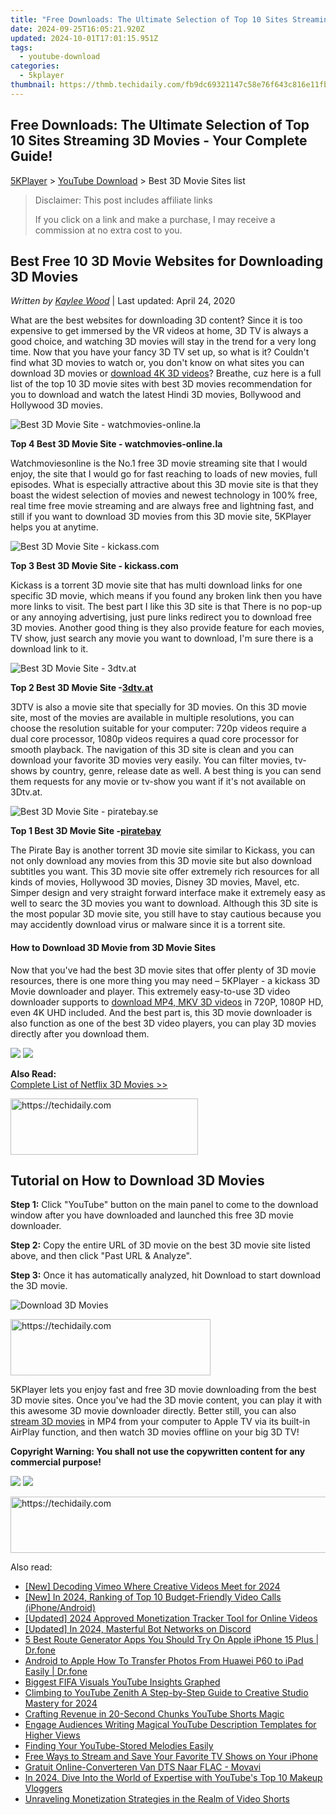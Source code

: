 ```yaml
---
title: "Free Downloads: The Ultimate Selection of Top 10 Sites Streaming 3D Movies - Your Complete Guide!"
date: 2024-09-25T16:05:21.920Z
updated: 2024-10-01T17:01:15.951Z
tags:
  - youtube-download
categories:
  - 5kplayer
thumbnail: https://thmb.techidaily.com/fb9dc69321147c58e76f643c816e11fbbc732b6fd56c746767b53b83551e6f78.jpg
---
```


## Free Downloads: The Ultimate Selection of Top 10 Sites Streaming 3D Movies - Your Complete Guide!

[5KPlayer](https://tools.techidaily.com/5kplayer/products/) \> [YouTube Download](https://tools.techidaily.com/5kplayer/youtube-download/) \> Best 3D Movie Sites list 

>  Disclaimer: This post includes affiliate links
>
>  If you click on a link and make a purchase, I may receive a commission at no extra cost to you.
>

## Best Free 10 3D Movie Websites for Downloading 3D Movies

 _Written by [Kaylee Wood](https://www.quora.com/profile/Amanda-Hu-21)_ | Last updated: April 24, 2020 

What are the best websites for downloading 3D content? Since it is too expensive to get immersed by the VR videos at home, 3D TV is always a good choice, and watching 3D movies will stay in the trend for a very long time. Now that you have your fancy 3D TV set up, so what is it? Couldn't find what 3D movies to watch or, you don't know on what sites you can download 3D movies or [download 4K 3D videos](https://tools.techidaily.com/winxdvd/winxvideo-ai/)? Breathe, cuz here is a full list of the top 10 3D movie sites with best 3D movies recommendation for you to download and watch the latest Hindi 3D movies, Bollywood and Hollywood 3D movies. 

![Best 3D Movie Site - watchmovies-online.la](https://www.5kplayer.com/youtube-download/img/3d-list-7.jpg)

**Top 4 Best 3D Movie Site - watchmovies-online.la**

Watchmoviesonline is the No.1 free 3D movie streaming site that I would enjoy, the site that I would go for fast reaching to loads of new movies, full episodes. What is especially attractive about this 3D movie site is that they boast the widest selection of movies and newest technology in 100% free, real time free movie streaming and are always free and lightning fast, and still if you want to download 3D movies from this 3D movie site, 5KPlayer helps you at anytime. 

![Best 3D Movie Site - kickass.com](https://www.5kplayer.com/youtube-download/img/3d-list-8.jpg) 

**Top 3 Best 3D Movie Site - kickass.com**

Kickass is a torrent 3D movie site that has multi download links for one specific 3D movie, which means if you found any broken link then you have more links to visit. The best part I like this 3D site is that There is no pop-up or any annoying advertising, just pure links redirect you to download free 3D movies. Another good thing is they also provide feature for each movies, TV show, just search any movie you want to download, I'm sure there is a download link to it.

![Best 3D Movie Site - 3dtv.at](https://www.5kplayer.com/youtube-download/img/3d-list-9.jpg) 

**Top 2 Best 3D Movie Site -[3dtv.at](https://www.3dtv.at/)**

3DTV is also a movie site that specially for 3D movies. On this 3D movie site, most of the movies are available in multiple resolutions, you can choose the resolution suitable for your computer: 720p videos require a dual core processor, 1080p videos requires a quad core processor for smooth playback. The navigation of this 3D site is clean and you can download your favorite 3D movies very easily. You can filter movies, tv-shows by country, genre, release date as well. A best thing is you can send them requests for any movie or tv-show you want if it's not available on 3Dtv.at. 

![Best 3D Movie Site - piratebay.se](https://www.5kplayer.com/youtube-download/img/3d-list-10.jpg) 

**Top 1 Best 3D Movie Site -[piratebay](https://thepirate-bay.org/)**

The Pirate Bay is another torrent 3D movie site similar to Kickass, you can not only download any movies from this 3D movie site but also download subtitles you want. This 3D movie site offer extremely rich resources for all kinds of movies, Hollywood 3D movies, Disney 3D movies, Mavel, etc. Simper design and very straight forward interface make it extremely easy as well to searc the 3D movies you want to download. Although this 3D site is the most popular 3D movie site, you still have to stay cautious because you may accidently download virus or malware since it is a torrent site. 

#### **How to Download 3D Movie from 3D Movie Sites**

Now that you've had the best 3D movie sites that offer plenty of 3D movie resources, there is one more thing you may need – 5KPlayer - a kickass 3D Movie downloader and player. This extremely easy-to-use 3D video downloader supports to [download MP4, MKV 3D videos](https://tools.techidaily.com/5kplayer/youtube-download/) in 720P, 1080P HD, even 4K UHD included. And the best part is, this 3D movie downloader is also function as one of the best 3D video players, you can play 3D movies directly after you download them. 

[![](https://www.5kplayer.com/youtube-download/../button/freedownwhitewin.png)](https://tools.techidaily.com/5kplayer/products/) [![](https://www.5kplayer.com/youtube-download/../button/freedownbackmac.png)](https://tools.techidaily.com/5kplayer/products/) 

**Also Read:**  
[Complete List of Netflix 3D Movies >>](https://tools.techidaily.com/5kplayer/youtube-download/)

<!-- affiliate ads begin -->
<a href="https://homestyler.sjv.io/c/5597632/1943750/22993" target="_top" id="1943750">
  <img src="//a.impactradius-go.com/display-ad/22993-1943750" border="0" alt="https://techidaily.com" width="300" height="90"/>
</a>
<img height="0" width="0" src="https://homestyler.sjv.io/i/5597632/1943750/22993" style="position:absolute;visibility:hidden;" border="0" />
<!-- affiliate ads end -->

## Tutorial on How to Download 3D Movies

**Step 1:** Click "YouTube" button on the main panel to come to the download window after you have downloaded and launched this free 3D movie downloader.

**Step 2:** Copy the entire URL of 3D movie on the best 3D movie site listed above, and then click "Past URL & Analyze".

**Step 3:** Once it has automatically analyzed, hit Download to start download the 3D movie. 

![Download 3D Movies](https://www.5kplayer.com/youtube-download/img/download-3d-moives-xsy-0325.jpg) 

<!-- affiliate ads begin -->
<a href="https://25home.pxf.io/c/5597632/2148647/16836" target="_top" id="2148647">
  <img src="//a.impactradius-go.com/display-ad/16836-2148647" border="0" alt="https://techidaily.com" width="320" height="90"/>
</a>
<img height="0" width="0" src="https://25home.pxf.io/i/5597632/2148647/16836" style="position:absolute;visibility:hidden;" border="0" />
<!-- affiliate ads end -->

 5KPlayer lets you enjoy fast and free 3D movie downloading from the best 3D movie sites. Once you've had the 3D movie content, you can play it with this awesome 3D movie downloader directly. Better still, you can also [stream 3D movies](https://tools.techidaily.com/5kplayer/airplay/) in MP4 from your computer to Apple TV via its built-in AirPlay function, and then watch 3D movies offline on your big 3D TV! 

**Copyright Warning: You shall not use the copywritten content for any commercial purpose!**

[![](https://www.5kplayer.com/youtube-download/../button/freedownwhitewin.png)](https://tools.techidaily.com/5kplayer/products/) [![](https://www.5kplayer.com/youtube-download/../button/freedownbackmac.png)](https://tools.techidaily.com/5kplayer/products/)

<!-- affiliate ads begin -->
<a href="https://ephamedtechinc.pxf.io/c/5597632/2126493/26400" target="_top" id="2126493">
  <img src="//a.impactradius-go.com/display-ad/26400-2126493" border="0" alt="https://techidaily.com" width="640" height="90"/>
</a>
<img height="0" width="0" src="https://ephamedtechinc.pxf.io/i/5597632/2126493/26400" style="position:absolute;visibility:hidden;" border="0" />
<!-- affiliate ads end -->

<ins class="adsbygoogle"
     style="display:block"
     data-ad-format="autorelaxed"
     data-ad-client="ca-pub-7571918770474297"
     data-ad-slot="1223367746"></ins>

<ins class="adsbygoogle"
     style="display:block"
     data-ad-client="ca-pub-7571918770474297"
     data-ad-slot="8358498916"
     data-ad-format="auto"
     data-full-width-responsive="true"></ins>

<span class="atpl-alsoreadstyle">Also read:</span>
<div><ul>
<li><a href="https://vimeo-videos.techidaily.com/new-decoding-vimeo-where-creative-videos-meet-for-2024/"><u>[New] Decoding Vimeo Where Creative Videos Meet for 2024</u></a></li>
<li><a href="https://digital-screen-recording.techidaily.com/new-in-2024-ranking-of-top-10-budget-friendly-video-calls-iphoneandroid/"><u>[New] In 2024, Ranking of Top 10 Budget-Friendly Video Calls (iPhone/Android)</u></a></li>
<li><a href="https://youtube-blog.techidaily.com/ed-2024-approved-monetization-tracker-tool-for-online-videos/"><u>[Updated] 2024 Approved Monetization Tracker Tool for Online Videos</u></a></li>
<li><a href="https://discord-videos.techidaily.com/updated-in-2024-masterful-bot-networks-on-discord/"><u>[Updated] In 2024, Masterful Bot Networks on Discord</u></a></li>
<li><a href="https://location-fake.techidaily.com/5-best-route-generator-apps-you-should-try-on-apple-iphone-15-plus-drfone-by-drfone-virtual-ios/"><u>5 Best Route Generator Apps You Should Try On Apple iPhone 15 Plus | Dr.fone</u></a></li>
<li><a href="https://blog-min.techidaily.com/android-to-apple-how-to-transfer-photos-from-huawei-p60-to-ipad-easily-drfone-by-drfone-transfer-from-android-transfer-from-android/"><u>Android to Apple How To Transfer Photos From Huawei P60 to iPad Easily | Dr.fone</u></a></li>
<li><a href="https://youtube-video-recordings.techidaily.com/biggest-fifa-visuals-youtube-insights-graphed/"><u>Biggest FIFA Visuals YouTube Insights Graphed</u></a></li>
<li><a href="https://youtube-video-recordings.techidaily.com/climbing-to-youtube-zenith-a-step-by-step-guide-to-creative-studio-mastery-for-2024/"><u>Climbing to YouTube Zenith A Step-by-Step Guide to Creative Studio Mastery for 2024</u></a></li>
<li><a href="https://youtube-video-recordings.techidaily.com/crafting-revenue-in-20-second-chunks-youtube-shorts-magic/"><u>Crafting Revenue in 20-Second Chunks YouTube Shorts Magic</u></a></li>
<li><a href="https://youtube-video-recordings.techidaily.com/engage-audiences-writing-magical-youtube-description-templates-for-higher-views/"><u>Engage Audiences Writing Magical YouTube Description Templates for Higher Views</u></a></li>
<li><a href="https://youtube-video-recordings.techidaily.com/finding-your-youtube-stored-melodies-easily/"><u>Finding Your YouTube-Stored Melodies Easily</u></a></li>
<li><a href="https://techtrends.techidaily.com/free-ways-to-stream-and-save-your-favorite-tv-shows-on-your-iphone/"><u>Free Ways to Stream and Save Your Favorite TV Shows on Your iPhone</u></a></li>
<li><a href="https://some-guidance.techidaily.com/gratuit-online-converteren-van-dts-naar-flac-movavi/"><u>Gratuit Online-Converteren Van DTS Naar FLAC - Movavi</u></a></li>
<li><a href="https://youtube-video-recordings.techidaily.com/in-2024-dive-into-the-world-of-expertise-with-youtubes-top-10-makeup-vloggers/"><u>In 2024, Dive Into the World of Expertise with YouTube's Top 10 Makeup Vloggers</u></a></li>
<li><a href="https://youtube-video-recordings.techidaily.com/unraveling-monetization-strategies-in-the-realm-of-video-shorts/"><u>Unraveling Monetization Strategies in the Realm of Video Shorts</u></a></li>
</ul></div>

